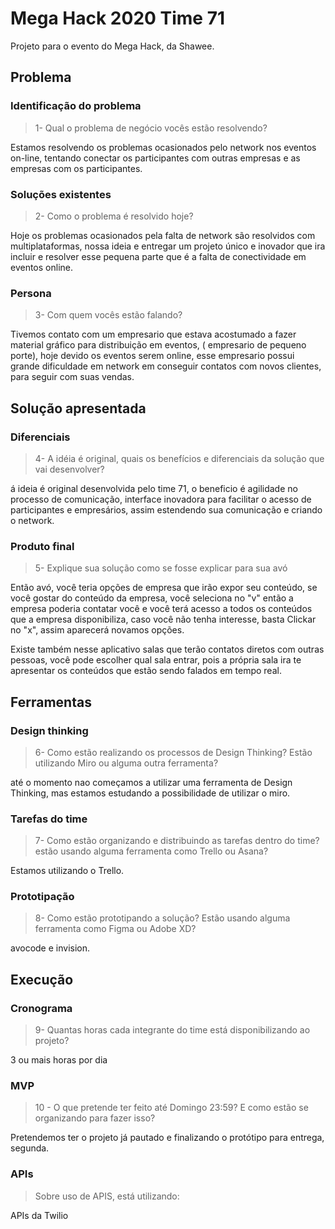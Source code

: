 # Mega Hack 2020 Time 71

Projeto para o evento do Mega Hack, da Shawee.

## Problema

### Identificação do problema

> 1- Qual o problema de negócio vocês estão resolvendo?

Estamos resolvendo os problemas ocasionados pelo network nos eventos on-line, tentando conectar os participantes com outras empresas e as empresas com os participantes.

### Soluções existentes

> 2- Como o problema é resolvido hoje?

Hoje os problemas ocasionados pela falta de network são resolvidos com multiplataformas,  nossa ideia e entregar um projeto único e inovador que ira incluir e resolver esse pequena parte que é a falta de conectividade em eventos online.

### Persona

> 3- Com quem vocês estão falando?

Tivemos contato com um empresario que estava acostumado a fazer material gráfico para distribuição em eventos, ( empresario de pequeno porte), hoje devido os eventos serem online, esse empresario possui grande dificuldade em network em conseguir contatos com novos clientes, para seguir com suas vendas.

## Solução apresentada

### Diferenciais

> 4- A idéia é original, quais os benefícios e diferenciais da solução que vai desenvolver?

á ideia é original desenvolvida pelo time 71, o beneficio é agilidade no processo de comunicação, interface inovadora para facilitar o acesso de participantes e empresários, assim estendendo sua comunicação e criando o network.

### Produto final

> 5- Explique sua solução como se fosse explicar para sua avó

Então avó, você teria opções de empresa que irão expor seu conteúdo, se você gostar do conteúdo da empresa, você seleciona no "v" então a empresa poderia contatar você e você terá acesso a todos os conteúdos que a empresa disponibiliza, caso você não tenha interesse, basta Clickar no "x", assim aparecerá novamos opções.

Existe também nesse aplicativo salas que terão contatos diretos com outras pessoas, você pode escolher qual sala entrar, pois a própria sala ira te apresentar os conteúdos que estão sendo falados em tempo real.

## Ferramentas

### Design thinking

> 6- Como estão realizando os processos de Design Thinking? Estão utilizando Miro ou alguma outra ferramenta?

até o momento nao começamos a utilizar uma ferramenta de Design Thinking, mas estamos estudando a possibilidade de utilizar o miro.

### Tarefas do time

> 7- Como estão organizando e distribuindo as tarefas dentro do time? estão usando alguma ferramenta como Trello ou Asana?

Estamos utilizando o Trello.

### Prototipação

> 8- Como estão prototipando a solução? Estão usando alguma ferramenta como Figma ou Adobe XD?

avocode e invision.

## Execução

### Cronograma

> 9- Quantas horas cada integrante do time está disponibilizando ao projeto?

3 ou mais horas por dia

### MVP

> 10 - O que pretende ter feito até Domingo 23:59? E como estão se organizando para fazer isso?

Pretendemos ter o projeto já pautado e finalizando o protótipo para entrega, segunda.

### APIs

> Sobre uso de APIS, está utilizando:

APIs da Twilio
